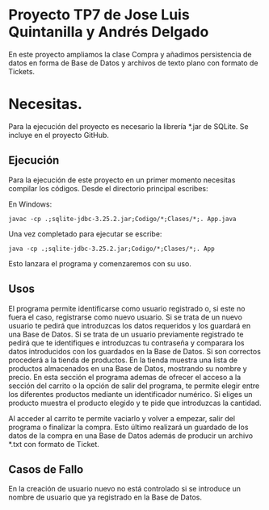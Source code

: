 
# Proyecto TP7 de Jose Luis Quintanilla y Andrés Delgado

En este proyecto ampliamos la clase Compra y añadimos persistencia de datos en forma de Base de Datos y archivos de texto plano con formato de Tickets.


# Necesitas.

Para la ejecución del proyecto es necesario la librería *.jar de SQLite. Se incluye en el proyecto GitHub.

## Ejecución

Para la ejecución de este proyecto en un primer momento necesitas compilar los códigos.
Desde el directorio principal escribes:

En Windows:

    javac -cp .;sqlite-jdbc-3.25.2.jar;Codigo/*;Clases/*;. App.java

Una vez completado para ejecutar se escribe:

    java -cp .;sqlite-jdbc-3.25.2.jar;Codigo/*;Clases/*;. App

Esto lanzara el programa y comenzaremos con su uso.

## Usos

El programa permite identificarse como usuario registrado o, si este no fuera el caso, registrarse como nuevo usuario.
Si se trata de un nuevo usuario te pedirá que introduzcas los datos requeridos y los guardará en una Base de Datos.
Si se trata de un usuario previamente registrado te pedirá que te identifiques e introduzcas tu contraseña y comparara los datos introducidos con los guardados en la Base de Datos. Si son correctos procederá a la tienda de productos.
En la tienda muestra una lista de productos almacenados en una Base de Datos, mostrando su nombre y precio. En esta sección el programa ademas de ofrecer el acceso a la sección del carrito o la opción de salir del programa, te permite elegir entre los diferentes productos mediante un identificador numérico. Si eliges un producto muestra el producto elegido y te pide que introduzcas la cantidad.

Al acceder al carrito te permite vaciarlo y volver a empezar, salir del programa o finalizar la compra. Esto último realizará un guardado de los datos de la compra en una Base de Datos además de producir un archivo *.txt con formato de Ticket.

## Casos de Fallo

En la creación de usuario nuevo no está controlado si se introduce un nombre de usuario que ya registrado en la Base de Datos.
